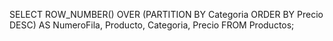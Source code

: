 SELECT 
    ROW_NUMBER() OVER (PARTITION BY Categoria ORDER BY Precio DESC) AS NumeroFila,
    Producto,
    Categoria,
    Precio
FROM Productos;
